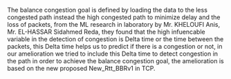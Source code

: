 The balance congestion goal is defined by loading the data to the less congested path
instead the high congested path to minimize delay and the loss of packets, from the ML
research in laboratory by Mr. KHELOUFI Anis, Mr. EL-HASSAR Sidahmed Reda, they
found that the high infuencable variable in the detection of congestion is Delta time or
the time between the packets, this Delta time helps us to predict if there is a congestion
or not, in our amelioration we tried to include this Delta time to detect congestion in the
path in order to achieve the balance congestion goal, the amelioration is based on the new
proposed New_Rtt_BBRv1 in TCP.
